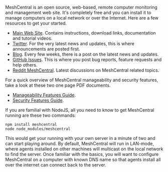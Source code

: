 MeshCentral is an open source, web-based, remote computer monitoring and management web site. It's completely free and you can install it to manage computers on a local network or over the Internet. Here are a few resources to get your started.

* [Main Web Site](https://www.meshcommander.com/meshcentral2). Contains instructions, download links, documentation and tutorial videos.
* [Twitter](https://twitter.com/meshcentral). For the very latest news and updates, this is where announcements are posted first.
* [Blog](https://meshcentral2.blogspot.com/). Every few weeks, there is a post on the latest news and updates.
* [GitHub Issues](https://github.com/Ylianst/MeshCentral/issues). This is where you post bug reports, feature requests and help others.
* [Reddit MeshCentral](https://www.reddit.com/r/MeshCentral/). Latest discussions on MeshCentral related topics.

For a quick overview of MeshCentral manageability and security features, take a look at these two one page PDF documents.

* [Manageability Features Guide](http://info.meshcentral.com/downloads/MeshCentral2/MeshCentral2ManagementFeaturesGuide.pdf).
* [Security Features Guide](http://info.meshcentral.com/downloads/MeshCentral2/MeshCentral2SecurityFeaturesGuide.pdf).

If you are familial with NodeJS, all you need to know to get MeshCentral running are these two commands:

```
npm install meshcentral
node node_modules/meshcentral
```

This would get your running with your own server in a minute of two and can start playing around. By default, MeshCentral will run in LAN-mode, where agents installed on other machines will multicast on the local network to find the server. Once familiar with the basics, you will want to configure MeshCentral on a computer with known DNS name so that agents install all over the internet can connect back to the server.